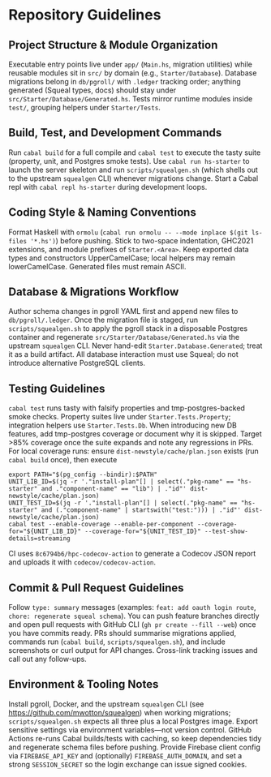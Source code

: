 # Repository Guidelines

## Project Structure & Module Organization
Executable entry points live under `app/` (`Main.hs`, migration utilities) while reusable modules sit in `src/` by domain (e.g., `Starter/Database`). Database migrations belong in `db/pgroll/` with `.ledger` tracking order; anything generated (Squeal types, docs) should stay under `src/Starter/Database/Generated.hs`. Tests mirror runtime modules inside `test/`, grouping helpers under `Starter/Tests`.

## Build, Test, and Development Commands
Run `cabal build` for a full compile and `cabal test` to execute the tasty suite (property, unit, and Postgres smoke tests). Use `cabal run hs-starter` to launch the server skeleton and run `scripts/squealgen.sh` (which shells out to the upstream `squealgen` CLI) whenever migrations change. Start a Cabal repl with `cabal repl hs-starter` during development loops.

## Coding Style & Naming Conventions
Format Haskell with `ormolu` (`cabal run ormolu -- --mode inplace $(git ls-files '*.hs')`) before pushing. Stick to two-space indentation, GHC2021 extensions, and module prefixes of `Starter.<Area>`. Keep exported data types and constructors UpperCamelCase; local helpers may remain lowerCamelCase. Generated files must remain ASCII.

## Database & Migrations Workflow
Author schema changes in pgroll YAML first and append new files to `db/pgroll/.ledger`. Once the migration file is staged, run `scripts/squealgen.sh` to apply the pgroll stack in a disposable Postgres container and regenerate `src/Starter/Database/Generated.hs` via the upstream `squealgen` CLI. Never hand-edit `Starter.Database.Generated`; treat it as a build artifact.
All database interaction must use Squeal; do not introduce alternative PostgreSQL clients.

## Testing Guidelines
`cabal test` runs tasty with falsify properties and tmp-postgres-backed smoke checks. Property suites live under `Starter.Tests.Property`; integration helpers use `Starter.Tests.Db`. When introducing new DB features, add tmp-postgres coverage or document why it is skipped. Target >85% coverage once the suite expands and note any regressions in PRs.
For local coverage runs: ensure `dist-newstyle/cache/plan.json` exists (run `cabal build` once), then execute
```
export PATH="$(pg_config --bindir):$PATH"
UNIT_LIB_ID=$(jq -r '."install-plan"[] | select(."pkg-name" == "hs-starter" and ."component-name" == "lib") | ."id"' dist-newstyle/cache/plan.json)
UNIT_TEST_ID=$(jq -r '."install-plan"[] | select(."pkg-name" == "hs-starter" and (."component-name" | startswith("test:"))) | ."id"' dist-newstyle/cache/plan.json)
cabal test --enable-coverage --enable-per-component --coverage-for="${UNIT_LIB_ID}" --coverage-for="${UNIT_TEST_ID}" --test-show-details=streaming
```
CI uses `8c6794b6/hpc-codecov-action` to generate a Codecov JSON report and uploads it with `codecov/codecov-action`.

## Commit & Pull Request Guidelines
Follow `type: summary` messages (examples: `feat: add oauth login route`, `chore: regenerate squeal schema`). You can push feature branches directly and open pull requests with GitHub CLI (`gh pr create --fill --web`) once you have commits ready. PRs should summarise migrations applied, commands run (`cabal build`, `scripts/squealgen.sh`), and include screenshots or curl output for API changes. Cross-link tracking issues and call out any follow-ups.

## Environment & Tooling Notes
Install pgroll, Docker, and the upstream `squealgen` CLI (see https://github.com/mwotton/squealgen) when working migrations; `scripts/squealgen.sh` expects all three plus a local Postgres image. Export sensitive settings via environment variables—not version control. GitHub Actions re-runs Cabal builds/tests with caching, so keep dependencies tidy and regenerate schema files before pushing.
Provide Firebase client config via `FIREBASE_API_KEY` and (optionally) `FIREBASE_AUTH_DOMAIN`, and set a strong `SESSION_SECRET` so the login exchange can issue signed cookies.
